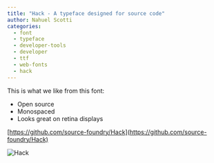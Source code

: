 ```yaml
---
title: "Hack - A typeface designed for source code"
author: Nahuel Scotti
categories:
  - font
  - typeface
  - developer-tools
  - developer
  - ttf
  - web-fonts
  - hack
---
```


This is what we like from this font:

- Open source
- Monospaced
- Looks great on retina displays

[https://github.com/source-foundry/Hack](https://github.com/source-foundry/Hack)

![Hack](/2017-11-17-hack-font/hack-font.png)